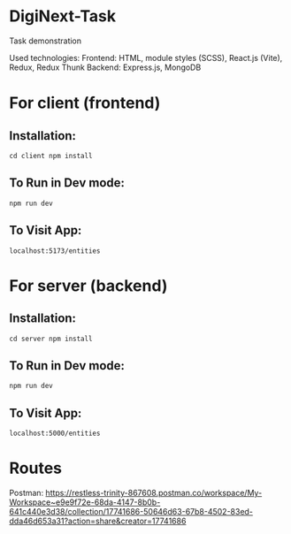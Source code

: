 # DigiNext-Task
Task demonstration 

Used technologies: 
Frontend: HTML, module styles (SCSS), React.js (Vite), Redux, Redux Thunk 
Backend: Express.js, MongoDB

# For client (frontend)
## Installation:

`cd client npm install`  

## To Run in Dev mode:  

`npm run dev`  

## To Visit App:

`localhost:5173/entities`  

# For server (backend)
## Installation:

`cd server npm install`  

## To Run in Dev mode:  

`npm run dev`  

## To Visit App:

`localhost:5000/entities`  

# Routes
Postman: https://restless-trinity-867608.postman.co/workspace/My-Workspace~e9e9f72e-68da-4147-8b0b-641c440e3d38/collection/17741686-50646d63-67b8-4502-83ed-dda46d653a31?action=share&creator=17741686
